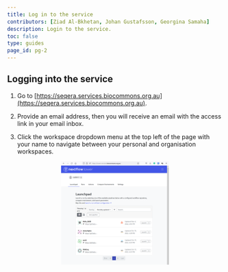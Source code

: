 ```yaml
---
title: Log in to the service
contributors: [Ziad Al-Bkhetan, Johan Gustafsson, Georgina Samaha]
description: Login to the service.
toc: false
type: guides
page_id: pg-2
---
```



## Logging into the service

1. Go to [https://seqera.services.biocommons.org.au](https://seqera.services.biocommons.org.au).

2. Provide an email address, then you will receive an email with the access link in your email inbox.

3. Click the workspace dropdown menu at the top left of the page with your name to navigate between your personal and organisation workspaces.


<div style="text-align:center"><img width="50%" src="../assets/doc_img/login.png"/></div>

